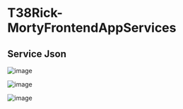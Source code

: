 # T38Rick-MortyFrontendAppServices

## Service Json


![image](https://user-images.githubusercontent.com/99056015/172790667-4f689794-6cbe-4223-aa75-a63fce9c3205.png)


![image](https://user-images.githubusercontent.com/99056015/172790722-cf9b5334-73f9-4122-886b-e6f928e1fda0.png)


![image](https://user-images.githubusercontent.com/99056015/172790770-a65aee13-7674-40f9-8cd0-613d5568ac85.png)
